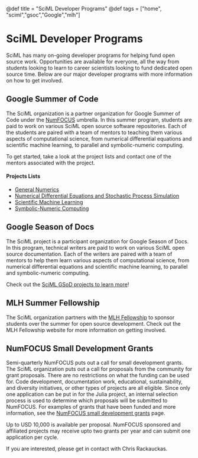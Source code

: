 @def title = "SciML Developer Programs"
@def tags = ["home", "sciml","gsoc","Google","mlh"]

# SciML Developer Programs

SciML has many on-going developer programs for helping fund open source work.
Opportunities are available for everyone, all the way from students looking to
learn to career scientists looking to fund dedicated open source time. Below
are our major developer programs with more information on how to get involved.

## Google Summer of Code

The SciML organization is a partner organization for Google Summer of Code
under the [NumFOCUS](https://numfocus.org/) umbrella. In this summer program,
students are paid to work on various SciML open source software repositories.
Each of the students are paired with a team of mentors to teaching them various
aspects of computational science, from numerical differential equations and
scientific machine learning, to parallel and symbolic-numeric computing.

To get started, take a look at the project lists and contact one of the mentors
associated with the project.

#### Projects Lists

- [General Numerics](/gsoc/gsoc_numerics)
- [Numerical Differential Equations and Stochastic Process Simulation](/gsoc/gsoc_diffeq)
- [Scientific Machine Learning](/gsoc/gsoc_sciml)
- [Symbolic-Numeric Computing](/gsoc/gsoc_symbolic)

## Google Season of Docs

The SciML project is a participant organization for Google Season of Docs. In this program, technical writers are paid to work on various SciML open source documentation. Each of the writers are paired with a team of mentors to help them learn various aspects of computational science, from numerical differential equations and scientific machine learning, to parallel and symbolic-numeric computing.

Check out the [SciML GSoD projects to learn more](/gsod)!


## MLH Summer Fellowship

The SciML organization partners with the [MLH Fellowship](https://fellowship.mlh.io/)
to sponsor students over the summer for open source development. Check out the
MLH Fellowship website for more information on getting involved.

## NumFOCUS Small Development Grants

Semi-quarterly NumFOCUS puts out a call for small development grants.
The SciML organization puts out a call for proposals from the community
for grant proposals. There are no restrictions on what the funding can be used
for. Code development, documentation work, educational, sustainability, and
diversity initiatives, or other types of projects are all eligible.
Since only one application can be put in for the Julia project, an internal
selection process is used to determine which proposals will be submitted to
NumFOCUS. For examples of grants that have been funded and more information,
see the
[NumFOCUS small development grants](https://numfocus.org/programs/small-development-grants)
page.

Up to USD 10,000 is available per proposal. NumFOCUS sponsored and affiliated projects may receive
upto two grants per year and can submit one application per cycle.

If you are interested, please get in contact with Chris Rackauckas.
